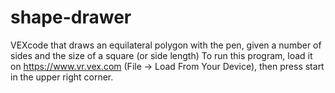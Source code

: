 # shape-drawer
VEXcode that draws an equilateral polygon with the pen, given a number of sides and the size of a square (or side length)
To run this program, load it on https://www.vr.vex.com (File -> Load From Your Device), then press start in the upper right corner.
